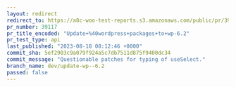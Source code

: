 ```yaml
---
layout: redirect
redirect_to: https://a8c-woo-test-reports.s3.amazonaws.com/public/pr/39117/api/index.html
pr_number: 39117
pr_title_encoded: "Update+%40wordpress+packages+to+wp-6.2"
pr_test_type: api
last_published: "2023-08-18 08:12:46 +0000"
commit_sha: 5ef2903c9a079f924a5c7db7511d875f9400dc34
commit_message: "Questionable patches for typing of useSelect."
branch_name: dev/update-wp--6.2
passed: false
---
```

